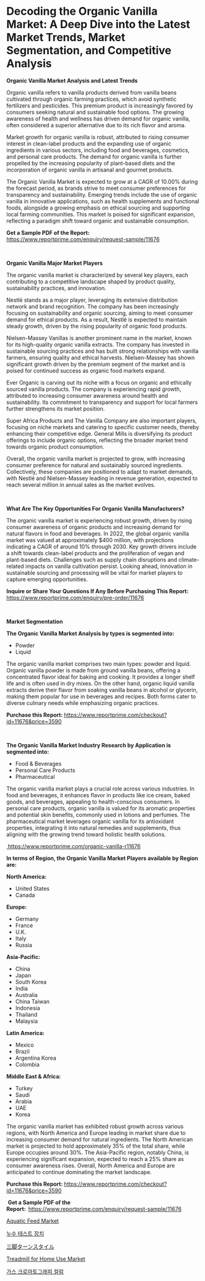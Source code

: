<p><h1>Decoding the Organic Vanilla Market: A Deep Dive into the Latest Market Trends, Market Segmentation, and Competitive Analysis</h1></p><p><strong>Organic Vanilla Market Analysis and Latest Trends</strong></p>
<p><p>Organic vanilla refers to vanilla products derived from vanilla beans cultivated through organic farming practices, which avoid synthetic fertilizers and pesticides. This premium product is increasingly favored by consumers seeking natural and sustainable food options. The growing awareness of health and wellness has driven demand for organic vanilla, often considered a superior alternative due to its rich flavor and aroma.</p><p>Market growth for organic vanilla is robust, attributed to rising consumer interest in clean-label products and the expanding use of organic ingredients in various sectors, including food and beverages, cosmetics, and personal care products. The demand for organic vanilla is further propelled by the increasing popularity of plant-based diets and the incorporation of organic vanilla in artisanal and gourmet products. </p><p>The Organic Vanilla Market is expected to grow at a CAGR of 10.00% during the forecast period, as brands strive to meet consumer preferences for transparency and sustainability. Emerging trends include the use of organic vanilla in innovative applications, such as health supplements and functional foods, alongside a growing emphasis on ethical sourcing and supporting local farming communities. This market is poised for significant expansion, reflecting a paradigm shift toward organic and sustainable consumption.</p></p>
<p><strong>Get a Sample PDF of the Report:&nbsp;</strong> <a href="https://www.reportprime.com/enquiry/request-sample/11676">https://www.reportprime.com/enquiry/request-sample/11676</a></p>
<p>&nbsp;</p>
<p><strong>Organic Vanilla Major Market Players</strong></p>
<p><p>The organic vanilla market is characterized by several key players, each contributing to a competitive landscape shaped by product quality, sustainability practices, and innovation. </p><p>Nestlé stands as a major player, leveraging its extensive distribution network and brand recognition. The company has been increasingly focusing on sustainability and organic sourcing, aiming to meet consumer demand for ethical products. As a result, Nestlé is expected to maintain steady growth, driven by the rising popularity of organic food products.</p><p>Nielsen-Massey Vanillas is another prominent name in the market, known for its high-quality organic vanilla extracts. The company has invested in sustainable sourcing practices and has built strong relationships with vanilla farmers, ensuring quality and ethical harvests. Nielsen-Massey has shown significant growth driven by the premium segment of the market and is poised for continued success as organic food markets expand.</p><p>Ever Organic is carving out its niche with a focus on organic and ethically sourced vanilla products. The company is experiencing rapid growth, attributed to increasing consumer awareness around health and sustainability. Its commitment to transparency and support for local farmers further strengthens its market position.</p><p>Super Africa Products and The Vanilla Company are also important players, focusing on niche markets and catering to specific customer needs, thereby enhancing their competitive edge. General Mills is diversifying its product offerings to include organic options, reflecting the broader market trend towards organic product consumption.</p><p>Overall, the organic vanilla market is projected to grow, with increasing consumer preference for natural and sustainably sourced ingredients. Collectively, these companies are positioned to adapt to market demands, with Nestlé and Nielsen-Massey leading in revenue generation, expected to reach several million in annual sales as the market evolves.</p></p>
<p>&nbsp;</p>
<p><strong>What Are The Key Opportunities For Organic Vanilla Manufacturers?</strong></p>
<p><p>The organic vanilla market is experiencing robust growth, driven by rising consumer awareness of organic products and increasing demand for natural flavors in food and beverages. In 2022, the global organic vanilla market was valued at approximately $400 million, with projections indicating a CAGR of around 10% through 2030. Key growth drivers include a shift towards clean-label products and the proliferation of vegan and plant-based diets. Challenges such as supply chain disruptions and climate-related impacts on vanilla cultivation persist. Looking ahead, innovation in sustainable sourcing and processing will be vital for market players to capture emerging opportunities.</p></p>
<p><strong>Inquire or Share Your Questions If Any Before Purchasing This Report:</strong> <a href="https://www.reportprime.com/enquiry/pre-order/11676">https://www.reportprime.com/enquiry/pre-order/11676</a></p>
<p>&nbsp;</p>
<p><strong>Market Segmentation</strong></p>
<p><strong>The Organic Vanilla Market Analysis by types is segmented into:</strong></p>
<p><ul><li>Powder</li><li>Liquid</li></ul></p>
<p><p>The organic vanilla market comprises two main types: powder and liquid. Organic vanilla powder is made from ground vanilla beans, offering a concentrated flavor ideal for baking and cooking. It provides a longer shelf life and is often used in dry mixes. On the other hand, organic liquid vanilla extracts derive their flavor from soaking vanilla beans in alcohol or glycerin, making them popular for use in beverages and recipes. Both forms cater to diverse culinary needs while emphasizing organic practices.</p></p>
<p><strong>Purchase this Report:&nbsp;</strong><a href="https://www.reportprime.com/checkout?id=11676&price=3590">https://www.reportprime.com/checkout?id=11676&price=3590</a></p>
<p>&nbsp;</p>
<p><strong>The Organic Vanilla Market Industry Research by Application is segmented into:</strong></p>
<p><ul><li>Food & Beverages</li><li>Personal Care Products</li><li>Pharmaceutical</li></ul></p>
<p><p>The organic vanilla market plays a crucial role across various industries. In food and beverages, it enhances flavor in products like ice cream, baked goods, and beverages, appealing to health-conscious consumers. In personal care products, organic vanilla is valued for its aromatic properties and potential skin benefits, commonly used in lotions and perfumes. The pharmaceutical market leverages organic vanilla for its antioxidant properties, integrating it into natural remedies and supplements, thus aligning with the growing trend toward holistic health solutions.</p></p>
<p><a href="https://www.reportprime.com/organic-vanilla-r11676">&nbsp;https://www.reportprime.com/organic-vanilla-r11676</a></p>
<p><strong>In terms of Region, the Organic Vanilla Market Players available by Region are:</strong></p>
<p>
    <p> <strong> North America: </strong>
        <ul>
            <li>United States</li>
            <li>Canada</li>
        </ul>
        </p> 
    <p> <strong> Europe: </strong>
        <ul>
            <li>Germany</li>
            <li>France</li>
            <li>U.K.</li>
            <li>Italy</li>
            <li>Russia</li>
        </ul>
        </p> 
    <p> <strong> Asia-Pacific: </strong>
        <ul>
            <li>China</li>
            <li>Japan</li>
            <li>South Korea</li>
            <li>India</li>
            <li>Australia</li>
            <li>China Taiwan</li>
            <li>Indonesia</li>
            <li>Thailand</li>
            <li>Malaysia</li>
        </ul>
        </p> 
    <p> <strong> Latin America: </strong>
        <ul>
            <li>Mexico</li>
            <li>Brazil</li>
            <li>Argentina Korea</li>
            <li>Colombia</li>
        </ul>
        </p> 
    <p> <strong> Middle East & Africa: </strong>
        <ul>
            <li>Turkey</li>
            <li>Saudi</li>
            <li>Arabia</li>
            <li>UAE</li>
            <li>Korea</li>
        </ul>
    </p>
    </p>
<p><p>The organic vanilla market has exhibited robust growth across various regions, with North America and Europe leading in market share due to increasing consumer demand for natural ingredients. The North American market is projected to hold approximately 35% of the total share, while Europe occupies around 30%. The Asia-Pacific region, notably China, is experiencing significant expansion, expected to reach a 25% share as consumer awareness rises. Overall, North America and Europe are anticipated to continue dominating the market landscape.</p></p>
<p><strong>Purchase this Report: </strong><a href="https://www.reportprime.com/checkout?id=11676&price=3590">https://www.reportprime.com/checkout?id=11676&price=3590</a></p>
<p>&nbsp;<strong>Get a Sample PDF of the Report:&nbsp;&nbsp;</strong><a href="https://www.reportprime.com/enquiry/request-sample/11676">https://www.reportprime.com/enquiry/request-sample/11676</a></p>
<p><strong></strong></p>
<p><p><a href="https://github.com/Krish2023na/Market-Research-Report-List-6/blob/main/aquatic-feed-market.md">Aquatic Feed Market</a></p><p><a href="https://medium.com/@nargishussain12/%EB%88%84%EC%88%98-%ED%85%8C%EC%8A%A4%ED%8A%B8-%EC%9E%A5%EB%B9%84-%EC%8B%9C%EC%9E%A5-%EC%B5%9C%EC%A2%85-%EC%82%AC%EC%9A%A9%EC%9E%90-%EC%A0%9C%ED%92%88-%EB%B0%8F-%EC%A7%80%EC%97%AD%EC%97%90-%EB%8C%80%ED%95%9C-%EA%B8%80%EB%A1%9C%EB%B2%8C-%EB%B0%8F-%EC%A7%80%EC%97%AD-%EB%B6%84%EC%84%9D-%EB%B6%84%EC%84%9D-%EB%B0%8F-%EC%98%88%EC%B8%A1-2024-2031-4118cc1f40e6">누수 테스트 장치</a></p><p><a href="https://medium.com/@edmondg3yrtreenfelder8956/2024%E5%B9%B4%E3%81%8B%E3%82%892031%E5%B9%B4%E3%81%BE%E3%81%A7%E3%81%AE%E4%B8%89%E8%84%9A%E5%BC%8F%E6%94%B9%E6%9C%AD%E3%82%B2%E3%83%BC%E3%83%88%E5%B8%82%E5%A0%B4%E3%82%B7%E3%82%A7%E3%82%A2%E3%81%A8%E7%AB%B6%E4%BA%89%E7%92%B0%E5%A2%83%E3%81%AB%E9%96%A2%E3%81%99%E3%82%8B%E6%B4%9E%E5%AF%9F-b0308b4e376e">三脚ターンスタイル</a></p><p><a href="https://medium.com/@lucas.russell0876/treadmill-for-home-use-market-research-report-includes-analysis-on-market-size-share-and-growth-783e1fe490df">Treadmill for Home Use Market</a></p><p><a href="https://medium.com/@nargishussain12/%EA%B0%80%EC%8A%A4-%ED%81%AC%EB%A1%9C%EB%A7%88%ED%86%A0%EA%B7%B8%EB%9E%98%ED%94%BC-%EC%BB%AC%EB%9F%BC-%EC%8B%9C%EC%9E%A5-%EC%A1%B0%EC%82%AC-%EB%B3%B4%EA%B3%A0%EC%84%9C-2031%EB%85%84%EA%B9%8C%EC%A7%80-11-1-%EC%9D%98-1d6984c12cb8">가스 크로마토그래피 컬럼</a></p></p>